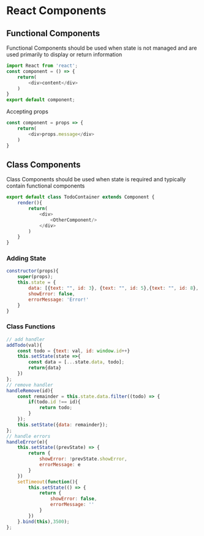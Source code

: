 # React Components

## Functional Components
Functional Components should be used when state is not managed and are used primarily to display or return information
```javascript
import React from 'react';
const component = () => {
    return(
        <div>content</div>
    )
}
export default component;
```
Accepting props
```javascript
const component = props => {
    return(
        <div>props.message</div>
    )
}
```

## Class Components
Class Components should be used when state is required and typically contain functional components
```javascript
export default class TodoContainer extends Component {
    render(){
        return(
            <div>
                <OtherComponent/>
            </div>
        )
    }
}
```
### Adding State
```javascript
constructor(props){
    super(props);
    this.state = {
        data: [{text: "", id: 3}, {text: "", id: 5},{text: "", id: 8}, {text: "", id: 10}],
        showError: false,
        errorMessage: 'Error!'
    }
}
```
### Class Functions
```javascript
// add handler
addTodo(val){
    const todo = {text: val, id: window.id++}
    this.setState(state =>{
        const data = [...state.data, todo];
        return{data}
    })
};
// remove handler
handleRemove(id){
    const remainder = this.state.data.filter((todo) => {
        if(todo.id !== id){
            return todo;
        }
    });
    this.setState({data: remainder});
};
// handle errors
handleError(e){
    this.setState((prevState) => {
        return {
            showError: !prevState.showError,
            errorMessage: e
        }
    })
    setTimeout(function(){
        this.setState(() => {
            return {
                showError: false,
                errorMessage: ''
            }
        })
    }.bind(this),3500);
};
```